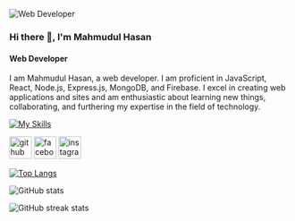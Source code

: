![Web Developer](https://trisya.com/myimg/child/Website%20Design.gif)
### Hi there 👋, I'm Mahmudul Hasan
#### Web Developer



I am Mahmudul Hasan, a web developer. I am proficient in JavaScript, React, Node.js, Express.js, MongoDB, and Firebase. I excel in creating web applications and sites and am enthusiastic about learning new things, collaborating, and furthering my expertise in the field of technology.

[![My Skills](https://skillicons.dev/icons?i=html,css,tailwind,js,react,nodejs,express,mongodb,firebase)](https://skillicons.dev)



[<img src='https://cdn.jsdelivr.net/npm/simple-icons@3.0.1/icons/github.svg' alt='github' height='40'>](https://github.com/mahmudul-hasan01)  [<img src='https://cdn.jsdelivr.net/npm/simple-icons@3.0.1/icons/facebook.svg' alt='facebook' height='40'>](https://www.facebook.com/mahamudul.hasansakib.90)  [<img src='https://cdn.jsdelivr.net/npm/simple-icons@3.0.1/icons/instagram.svg' alt='instagram' height='40'>](https://www.instagram.com/mahmudul-hasan01/)  

[![Top Langs](https://github-readme-stats.vercel.app/api/top-langs/?username=mahmudul-hasan01)](https://github.com/anuraghazra/github-readme-stats)

![GitHub stats](https://github-readme-stats.vercel.app/api?username=mahmudul-hasan01&show_icons=true)  

![GitHub streak stats](https://streak-stats.demolab.com/?user=mahmudul-hasan01)  

